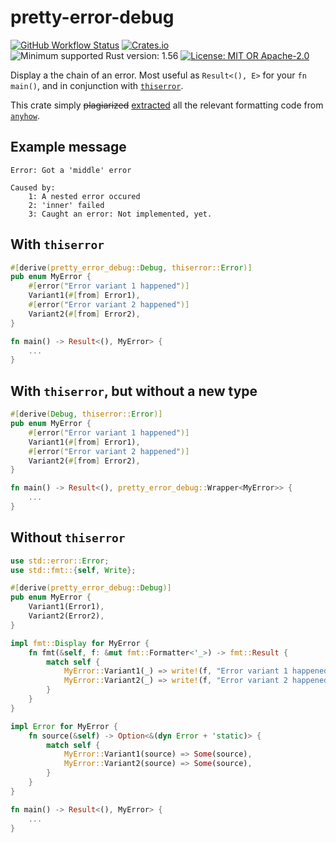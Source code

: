 # pretty-error-debug

[![GitHub Workflow Status](https://img.shields.io/github/actions/workflow/status/Kijewski/pretty-error-debug/ci.yml?branch=main&logo=github&style=flat-square)](https://github.com/Kijewski/pretty-error-debug/actions/workflows/ci.yml)
[![Crates.io](https://img.shields.io/crates/v/pretty-error-debug?logo=rust&style=flat-square)](https://crates.io/crates/pretty-error-debug)
![Minimum supported Rust version: 1.56](https://img.shields.io/badge/rustc-1.56+-important?logo=rust&style=flat-square "Minimum Supported Rust Version: 1.56")
[![License: MIT OR Apache-2.0](https://img.shields.io/badge/license-MIT%20OR%20Apache--2.0-informational?logo=apache&style=flat-square)](/LICENSE-MIT "License: MIT OR Apache-2.0")

Display a the chain of an error. Most useful as `Result<(), E>` for your `fn main()`,
and in conjunction with [`thiserror`](https://crates.io/crates/thiserror).

This crate simply <del>plagiarized</del> <ins>extracted</ins> all the relevant formatting code from
[`anyhow`](https://crates.io/crates/anyhow).

## Example message

```text
Error: Got a 'middle' error

Caused by:
    1: A nested error occured
    2: 'inner' failed
    3: Caught an error: Not implemented, yet.
```

## With `thiserror`

```rust
#[derive(pretty_error_debug::Debug, thiserror::Error)]
pub enum MyError {
    #[error("Error variant 1 happened")]
    Variant1(#[from] Error1),
    #[error("Error variant 2 happened")]
    Variant2(#[from] Error2),
}

fn main() -> Result<(), MyError> {
    ...
}
```

## With `thiserror`, but without a new type

```rust
#[derive(Debug, thiserror::Error)]
pub enum MyError {
    #[error("Error variant 1 happened")]
    Variant1(#[from] Error1),
    #[error("Error variant 2 happened")]
    Variant2(#[from] Error2),
}

fn main() -> Result<(), pretty_error_debug::Wrapper<MyError>> {
    ...
}
```

## Without `thiserror`

```rust
use std::error::Error;
use std::fmt::{self, Write};

#[derive(pretty_error_debug::Debug)]
pub enum MyError {
    Variant1(Error1),
    Variant2(Error2),
}

impl fmt::Display for MyError {
    fn fmt(&self, f: &mut fmt::Formatter<'_>) -> fmt::Result {
        match self {
            MyError::Variant1(_) => write!(f, "Error variant 1 happened"),
            MyError::Variant2(_) => write!(f, "Error variant 2 happened"),
        }
    }
}

impl Error for MyError {
    fn source(&self) -> Option<&(dyn Error + 'static)> {
        match self {
            MyError::Variant1(source) => Some(source),
            MyError::Variant2(source) => Some(source),
        }
    }
}

fn main() -> Result<(), MyError> {
    ...
}
```
